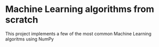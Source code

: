 # Machine Learning algorithms from scratch

This project implements a few of the most common Machine Learning algoritms using NumPy
